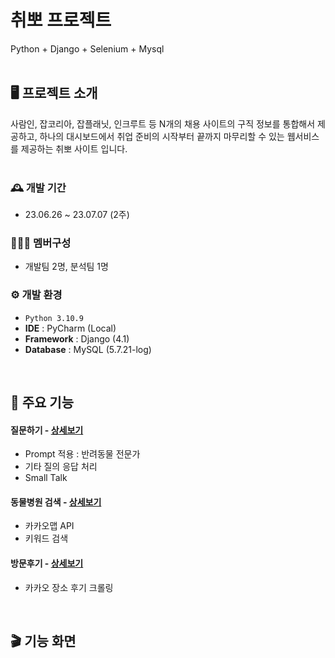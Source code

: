 # 취뽀 프로젝트
Python + Django + Selenium + Mysql
<br><br>


## 🖥️ 프로젝트 소개
사람인, 잡코리아, 잡플래닛, 인크루트 등 N개의 채용 사이트의 구직 정보를 통합해서 제공하고, 
하나의 대시보드에서 취업 준비의 시작부터 끝까지 마무리할 수 있는 웹서비스를 제공하는 취뽀 사이트 입니다. 
<br><br>

### 🕰️ 개발 기간
* 23.06.26 ~ 23.07.07 (2주)

### 🧑‍🤝‍🧑 멤버구성
 - 개발팀 2명, 분석팀 1명

### ⚙️ 개발 환경
- `Python 3.10.9`
- **IDE** : PyCharm (Local)
- **Framework** : Django (4.1)
- **Database** : MySQL (5.7.21-log)

<br>

## 📌 주요 기능
#### 질문하기 - <a href="https://github.com/ressa009/Withmerry/wiki/%EC%A7%88%EB%AC%B8%ED%95%98%EA%B8%B0-%EC%83%81%EC%84%B8" >상세보기</a>
- Prompt 적용 : 반려동물 전문가 
- 기타 질의 응답 처리
- Small Talk
#### 동물병원 검색 - <a href="https://github.com/ressa009/Withmerry/wiki/%EB%B3%91%EC%9B%90-%EA%B2%80%EC%83%89---%ED%9B%84%EA%B8%B0-%ED%81%AC%EB%A1%A4%EB%A7%81-%EC%83%81%EC%84%B8" >상세보기</a>
- 카카오맵 API
- 키워드 검색
#### 방문후기 - <a href="https://github.com/ressa009/Withmerry/wiki/%EB%B3%91%EC%9B%90-%EA%B2%80%EC%83%89---%ED%9B%84%EA%B8%B0-%ED%81%AC%EB%A1%A4%EB%A7%81-%EC%83%81%EC%84%B8" >상세보기</a>
- 카카오 장소 후기 크롤링


<br>

## 🎬 기능 화면





